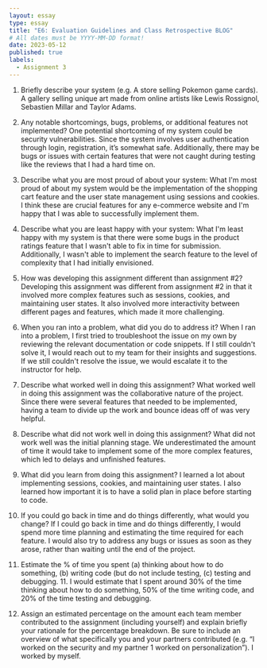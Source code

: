```yaml
---
layout: essay
type: essay
title: "E6: Evaluation Guidelines and Class Retrospective BLOG"
# All dates must be YYYY-MM-DD format!
date: 2023-05-12
published: true
labels:
  - Assignment 3
---
```

1. Briefly describe your system (e.g. A store selling Pokemon game cards). A gallery selling unique art made from online artists like Lewis Rossignol, Sebastien Millar and Taylor Adams.

2. Any notable shortcomings, bugs, problems, or additional features not implemented? One potential shortcoming of my system could be security vulnerabilities. Since the system involves user authentication through login, registration, it’s somewhat safe. Additionally, there may be bugs or issues with certain features that were not caught during testing like the reviews that I had a hard time on. 

3. Describe what you are most proud of about your system: What I'm most proud of about my system would be the implementation of the shopping cart feature and the user state management using sessions and cookies. I think these are crucial features for any e-commerce website and I'm happy that I was able to successfully implement them.

4. Describe what you are least happy with your system: What I'm least happy with my system is that there were some bugs in the product ratings feature that I wasn't able to fix in time for submission. Additionally, I wasn't able to implement the search feature to the level of complexity that I had initially envisioned.

5. How was developing this assignment different than assignment #2? Developing this assignment was different from assignment #2 in that it involved more complex features such as sessions, cookies, and maintaining user states. It also involved more interactivity between different pages and features, which made it more challenging.

6. When you ran into a problem, what did you do to address it? When I ran into a problem, I first tried to troubleshoot the issue on my own by reviewing the relevant documentation or code snippets. If I still couldn't solve it, I would reach out to my team for their insights and suggestions. If we still couldn't resolve the issue, we would escalate it to the instructor for help.

7. Describe what worked well in doing this assignment? What worked well in doing this assignment was the collaborative nature of the project. Since there were several features that needed to be implemented, having a team to divide up the work and bounce ideas off of was very helpful.

8. Describe what did not work well in doing this assignment? What did not work well was the initial planning stage. We underestimated the amount of time it would take to implement some of the more complex features, which led to delays and unfinished features.

9. What did you learn from doing this assignment? I learned a lot about implementing sessions, cookies, and maintaining user states. I also learned how important it is to have a solid plan in place before starting to code.

10. If you could go back in time and do things differently, what would you change? If I could go back in time and do things differently, I would spend more time planning and estimating the time required for each feature. I would also try to address any bugs or issues as soon as they arose, rather than waiting until the end of the project.

11. Estimate the % of time you spent (a) thinking about how to do something, (b) writing code (but do not include testing, (c) testing and debugging. 11. I would estimate that I spent around 30% of the time thinking about how to do something, 50% of the time writing code, and 20% of the time testing and debugging. 

12. Assign an estimated percentage on the amount each team member contributed to the assignment (including yourself) and explain briefly your rationale for the percentage breakdown. Be sure to include an overview of what specifically you and your partners contributed (e.g. “I worked on the security and my partner 1 worked on personalization”). I worked by myself.
